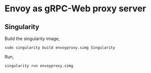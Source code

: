 # Envoy as gRPC-Web proxy server

## Singularity 

Build the singularity image,
```
sudo singularity build envoyproxy.simg Singularity
```

Run,
```
singularity run envoyproxy.simg
```